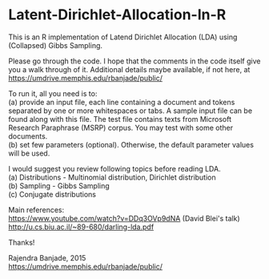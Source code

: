 # Latent-Dirichlet-Allocation-In-R
 This is an R implementation of 
 Latend Dirichlet Allocation (LDA) using (Collapsed) Gibbs Sampling.

Please go through the code. I hope that the comments in the code itself give you a walk through of it.
Additional details maybe available, if not here, at https://umdrive.memphis.edu/rbanjade/public/

To run it, all you need is to:   
    (a) provide an input file, each line containing a document and tokens separated by one or more whitespaces or tabs. A sample input file can be found along with this file. The test file contains texts from Microsoft Research Paraphrase (MSRP) corpus. You may test with some other documents.  
    (b) set few parameters (optional). Otherwise, the default parameter values will be used.   

 I would suggest you review following topics before reading LDA.  
   (a) Distributions - Multinomial distribution, Dirichlet distribution  
   (b) Sampling - Gibbs Sampling  
   (c) Conjugate distributions  

 Main references:  
     https://www.youtube.com/watch?v=DDq3OVp9dNA (David Blei's talk)  
     http://u.cs.biu.ac.il/~89-680/darling-lda.pdf  


  Thanks!
 
  Rajendra Banjade, 2015  
   https://umdrive.memphis.edu/rbanjade/public/  
